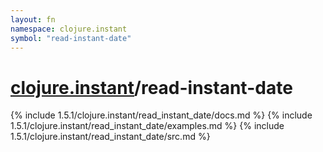 ```yaml
---
layout: fn
namespace: clojure.instant
symbol: "read-instant-date"
---
```


# [clojure.instant](../)/read-instant-date

{% include 1.5.1/clojure.instant/read_instant_date/docs.md %}
{% include 1.5.1/clojure.instant/read_instant_date/examples.md %}
{% include 1.5.1/clojure.instant/read_instant_date/src.md %}

